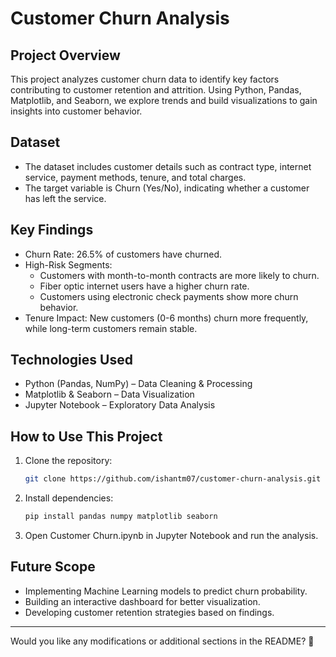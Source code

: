 # Customer Churn Analysis  

## Project Overview  
This project analyzes customer churn data to identify key factors contributing to customer retention and attrition. Using Python, Pandas, Matplotlib, and Seaborn, we explore trends and build visualizations to gain insights into customer behavior.  

## Dataset  
- The dataset includes customer details such as contract type, internet service, payment methods, tenure, and total charges.  
- The target variable is Churn (Yes/No), indicating whether a customer has left the service.  

## Key Findings  
- Churn Rate: 26.5% of customers have churned.  
- High-Risk Segments:  
  - Customers with month-to-month contracts are more likely to churn.  
  - Fiber optic internet users have a higher churn rate.  
  - Customers using electronic check payments show more churn behavior.  
- Tenure Impact: New customers (0-6 months) churn more frequently, while long-term customers remain stable.  

## Technologies Used  
- Python (Pandas, NumPy) – Data Cleaning & Processing  
- Matplotlib & Seaborn – Data Visualization  
- Jupyter Notebook – Exploratory Data Analysis  

## How to Use This Project  
1. Clone the repository:  
   ```bash
   git clone https://github.com/ishantm07/customer-churn-analysis.git
   ```
2. Install dependencies:  
   ```bash
   pip install pandas numpy matplotlib seaborn
   ```
3. Open Customer Churn.ipynb in Jupyter Notebook and run the analysis.  

## Future Scope  
- Implementing Machine Learning models to predict churn probability.  
- Building an interactive dashboard for better visualization.  
- Developing customer retention strategies based on findings.  

---

Would you like any modifications or additional sections in the README? 🚀
